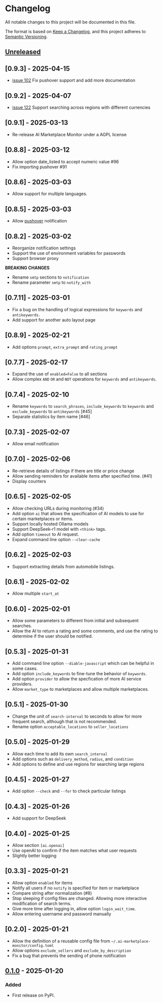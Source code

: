 # Changelog

All notable changes to this project will be documented in this file.

The format is based on [Keep a Changelog](https://keepachangelog.com/en/1.0.0/),
and this project adheres to [Semantic Versioning](https://semver.org/spec/v2.0.0.html).

## [Unreleased]

## [0.9.3] - 2025-04-15

- [issue 102](https://github.com/BoPeng/ai-marketplace-monitor/issues/102) Fix pushover support and add more documentation

## [0.9.2] - 2025-04-07

- [issue 122](https://github.com/BoPeng/ai-marketplace-monitor/issues/122) Support searching across regions with different currencies

## [0.9.1] - 2025-03-13

- Re-release AI Marketplace Monitor under a AGPL license

## [0.8.8] - 2025-03-12

- Allow option date_listed to accept numeric value #96
- Fix importing pushover #91

## [0.8.6] - 2025-03-03

- Allow support for multiple languages.

## [0.8.5] - 2025-03-03

- Allow [pushover](https://pushover.net/) notification

## [0.8.2] - 2025-03-02

- Reorganize notification settings
- Support the use of environment variables for passwords
- Support browser proxy

**BREAKING CHANGES**

- Rename `smtp` sections to `notification`
- Rename parameter `smtp` to `notify_with`

## [0.7.11] - 2025-03-01

- Fix a bug on the handling of logical expressions for `keywords` and `antikeywords`.
- Add support for another auto layout page

## [0.8.9] - 2025-02-21

- Add options `prompt`, `extra_prompt` and `rating_prompt`

## [0.7.7] - 2025-02-17

- Expand the use of `enabled=False` to all sections
- Allow complex `AND` `OR` and `NOT` operations for `keywords` and `antikeywords`.

## [0.7.4] - 2025-02-10

- Rename `keywords` to `search_phrases`, `include_keywords` to `keywords` and `exclude_keywords` to `antikeywords` [#45]
- Separate statistics by item name [#46]

## [0.7.3] - 2025-02-07

- Allow email notification

## [0.7.0] - 2025-02-06

- Re-retrieve details of listings if there are title or price change
- Allow sending reminders for available items after specified time. (#41)
- Display counters

## [0.6.5] - 2025-02-05

- Allow checking URLs during monitoring (#34)
- Add option `ai` that allows the specification of AI models to use for certain marketplaces or items.
- Support locally hosted Ollama models
- Support DeepSeek-r1 model with `<think>` tags.
- Add option `timeout` to AI request.
- Expand command line option `--clear-cache`

## [0.6.2] - 2025-02-03

- Support extracting details from automobile listings.

## [0.6.1] - 2025-02-02

- Allow multiple `start_at`

## [0.6.0] - 2025-02-01

- Allow some parameters to different from initial and subsequent searches.
- Allow the AI to return a rating and some comments, and use the rating to determine if the user should be notified.

## [0.5.3] - 2025-01-31

- Add command line option `--diable-javascript` which can be helpful in some cases.
- Add option `include_keywords` to fine-tune the behavior of `keywords`.
- Add option `provider` to allow the specfication of more AI service providers.
- Allow `market_type` to marketplaces and allow multiple marketplaces.

## [0.5.1] - 2025-01-30

- Change the unit of `search-interval` to seconds to allow for more frequent search, although that is not recommended.
- Rename option `acceptable_locations` to `seller_locations`

## [0.5.0] - 2025-01-29

- Allow each time to add its own `search_interval`
- Add options such as `delivery_method`, `radius`, and `condition`
- Add options to define and use regions for searching large regions

## [0.4.5] - 2025-01-27

- Add option `--check` and `--for` to check particular listings

## [0.4.3] - 2025-01-26

- Add support for DeepSeek

## [0.4.0] - 2025-01-25

- Allow section `[ai.openai]`
- Use openAI to confirm if the item matches what user requests
- Slightly better logging

## [0.3.3] - 2025-01-21

- Allow option `enabled` for items
- Notify all users if no `notify` is specified for item or marketplace
- Compare string after normalization (#8)
- Stop sleeping if config files are changed. Allowing more interactive modification of search terms.
- Give more time after logging in, allow option `login_wait_time`.
- Allow entering username and password manually

## [0.2.0] - 2025-01-21

- Allow the definition of a reusable config file from `~/.ai-marketplace-monitor/config.toml`
- Allow options `exclude_sellers` and `exclude_by_description`
- Fix a bug that prevents the sending of phone notification

## [0.1.0] - 2025-01-20

### Added

- First release on PyPI.

[Unreleased]: https://github.com/BoPeng/ai-marketplace-monitor/compare/v0.1.0...HEAD
[0.1.0]: https://github.com/BoPeng/ai-marketplace-monitor/compare/releases/tag/v0.1.0
